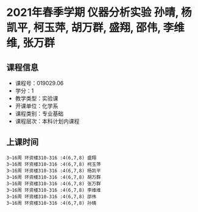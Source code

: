# 2021年春季学期 仪器分析实验 孙晴, 杨凯平, 柯玉萍, 胡万群, 盛翔, 邵伟, 李维维, 张万群






## 课程信息

- 课程号：019029.06
- 学分：1
- 教学类型：实验课
- 开课单位：化学系
- 课程类别：专业基础
- 课程层次：本科计划内课程

## 上课时间

```
3~16周 环资楼310-316 :4(6,7,8) 盛翔
3~16周 环资楼310-316 :4(6,7,8) 柯玉萍
3~16周 环资楼310-316 :4(6,7,8) 杨凯平
3~16周 环资楼310-316 :4(6,7,8) 胡万群
3~16周 环资楼310-316 :4(6,7,8) 张万群
3~16周 环资楼310-316 :4(6,7,8) 李维维
3~16周 环资楼310-316 :4(6,7,8) 邵伟
3~16周 环资楼310-316 :4(6,7,8) 孙晴
```

